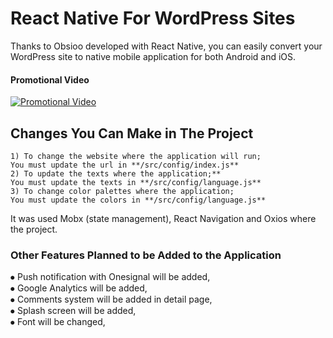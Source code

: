 # React Native For WordPress Sites
 Thanks to Obsioo developed with React Native, you can easily convert your WordPress site to native mobile application for both Android and iOS.

#### Promotional Video
[![Promotional Video](https://i.ytimg.com/vi/TYAIC1_7Edk/hqdefault.jpg)](https://www.youtube.com/watch?v=TYAIC1_7Edk)


## Changes You Can Make in The Project

```
1) To change the website where the application will run;
You must update the url in **/src/config/index.js**
2) To update the texts where the application;**
You must update the texts in **/src/config/language.js**
3) To change color palettes where the application;
You must update the colors in **/src/config/language.js**
```
It was used Mobx (state management), React Navigation and Oxios where the project.


### Other Features Planned to be Added to the Application
⦁	Push notification with Onesignal will be added, </br>
⦁	Google Analytics will be added, </br>
⦁	Comments system will be added in detail page, </br>
⦁	Splash screen will be added, </br>
⦁	Font will be changed,
